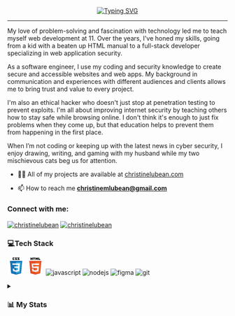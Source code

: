 <p align="center">
  <a href="https://git.io/typing-svg"><img src="https://readme-typing-svg.herokuapp.com?font=Fira+Code&duration=4000&pause=750&color=DB7978&center=true&width=435&lines=Hi%2C+%F0%9F%91%8B;I'm+Christine+LuBean;I'm+a+cybersecurity+professional+%F0%9F%94%91%2C;software+engineer+%F0%9F%92%BB%2C;writer+%E2%9C%8F%EF%B8%8F%2C++and+artist+%F0%9F%96%8C%EF%B8%8F;Take+your+time+to+look+around+%F0%9F%91%80;and+check+out+all+my+projects" alt="Typing SVG" /></a>
<p>
<hr>
<p align="left">My love of problem-solving and fascination with technology led me to teach myself web development at 11. Over the years, I've honed my skills, going from a kid with a beaten up HTML manual to a full-stack developer specializing in web application security.</p>

<p align="left">As a software engineer, I use my coding and security knowledge to create secure and accessible websites and web apps. My background in communication and experiences with different audiences and clients allows me to bring trust and value to every project.</p>

<p align="left">I'm also an ethical hacker who doesn't just stop at penetration testing to prevent exploits. I'm all about improving internet security by teaching others how to stay safe while browsing online. I don't think it's enough to just fix problems when they come up, but that education helps to prevent them from happening in the first place.</p>

<p align="left">When I’m not coding or keeping up with the latest news in cyber security, I enjoy drawing, writing, and gaming with my husband while my two mischievous cats beg us for attention.</p>

- 👨‍💻 All of my projects are available at [christinelubean.com](https://christinelubean.com)

- 📫 How to reach me **christinemlubean@gmail.com**
  
<h3 align="left">Connect with me:</h3>
<p align="left">
<a href="https://linkedin.com/in/christinelubean" target="blank"><img align="center" src="https://raw.githubusercontent.com/rahuldkjain/github-profile-readme-generator/master/src/images/icons/Social/linked-in-alt.svg" alt="christinelubean" height="30" width="40" /></a>
<a href="https://instagram.com/christinelubean" target="blank"><img align="center" src="https://raw.githubusercontent.com/rahuldkjain/github-profile-readme-generator/master/src/images/icons/Social/instagram.svg" alt="christinelubean" height="30" width="40" /></a>
</p>

<h3 align="left">💻Tech Stack</h3>
<p align="left">
  <img src="https://raw.githubusercontent.com/devicons/devicon/master/icons/css3/css3-original-wordmark.svg" alt="css3" width="40" height="40"/>
  <img src="https://raw.githubusercontent.com/devicons/devicon/master/icons/html5/html5-original-wordmark.svg" alt="html5" width="40" height="40"/>
  <img src="https://cdn.jsdelivr.net/gh/devicons/devicon/icons/javascript/javascript-original.svg" alt="javascript" width="40" height="40" /> 
  <img src="https://cdn.jsdelivr.net/gh/devicons/devicon/icons/nodejs/nodejs-original.svg" alt="nodejs" width="40" height="40" />
  <img src="https://www.vectorlogo.zone/logos/figma/figma-icon.svg" alt="figma" width="40" height="40"/> 
  <img src="https://www.vectorlogo.zone/logos/git-scm/git-scm-icon.svg" alt="git" width="40" height="40"/>        
</p>

<details> 
  <summary><h3>📊 My Stats</h3></summary>
  
[![](https://visitcount.itsvg.in/api?id=christinelubean&icon=0&color=11)](https://visitcount.itsvg.in)  

![](https://www.codewars.com/users/ChristineLuBean/badges/small)
  
![](https://github-readme-stats.vercel.app/api/top-langs/?username=christinelubean&theme=midnight-purple&hide_border=false&include_all_commits=false&count_private=false&layout=compact)


![](https://github-readme-stats.vercel.app/api?username=christinelubean&theme=midnight-purple&hide_border=false&include_all_commits=false&count_private=false) ![](https://github-readme-streak-stats.herokuapp.com/?user=christinelubean&theme=midnight-purple&hide_border=false)
    
</details>
